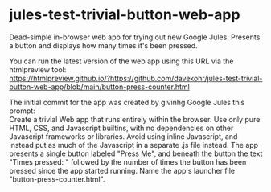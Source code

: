 # jules-test-trivial-button-web-app
Dead-simple in-browser web app for trying out new Google Jules. Presents a button and displays how many times it's been pressed.

You can run the latest version of the web app using this URL via the htmlpreview tool:<br>
    https://htmlpreview.github.io/?https://github.com/davekohr/jules-test-trivial-button-web-app/blob/main/button-press-counter.html

The initial commit for the app was created by givinhg Google Jules this prompt:<br>
Create a trivial Web app that runs entirely within the browser. Use only pure HTML, CSS, and Javascript builtins, with no dependencies on other Javascript frameworks or libraries. Avoid using inline Javascript, and instead put as much of the Javascript in a separate .js file instead. The app presents a single button labeled "Press Me", and beneath the button the text "Times pressed: " followed by the number of times the button has been pressed since the app started running. Name the app's launcher file "button-press-counter.html".